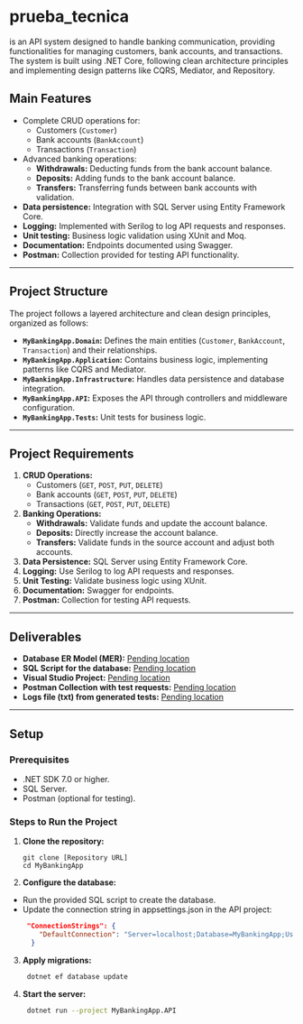 # prueba_tecnica

is an API system designed to handle banking communication, providing functionalities for managing customers, bank accounts, and transactions. The system is built using .NET Core, following clean architecture principles and implementing design patterns like CQRS, Mediator, and Repository.

## **Main Features**
- Complete CRUD operations for:
  - Customers (`Customer`)
  - Bank accounts (`BankAccount`)
  - Transactions (`Transaction`)
- Advanced banking operations:
  - **Withdrawals:** Deducting funds from the bank account balance.
  - **Deposits:** Adding funds to the bank account balance.
  - **Transfers:** Transferring funds between bank accounts with validation.
- **Data persistence:** Integration with SQL Server using Entity Framework Core.
- **Logging:** Implemented with Serilog to log API requests and responses.
- **Unit testing:** Business logic validation using XUnit and Moq.
- **Documentation:** Endpoints documented using Swagger.
- **Postman:** Collection provided for testing API functionality.

---

## **Project Structure**
The project follows a layered architecture and clean design principles, organized as follows:

- **`MyBankingApp.Domain`:** Defines the main entities (`Customer`, `BankAccount`, `Transaction`) and their relationships.
- **`MyBankingApp.Application`:** Contains business logic, implementing patterns like CQRS and Mediator.
- **`MyBankingApp.Infrastructure`:** Handles data persistence and database integration.
- **`MyBankingApp.API`:** Exposes the API through controllers and middleware configuration.
- **`MyBankingApp.Tests`:** Unit tests for business logic.

---

## **Project Requirements**
1. **CRUD Operations:**
   - Customers (`GET`, `POST`, `PUT`, `DELETE`)
   - Bank accounts (`GET`, `POST`, `PUT`, `DELETE`)
   - Transactions (`GET`, `POST`, `PUT`, `DELETE`)
2. **Banking Operations:**
   - **Withdrawals:** Validate funds and update the account balance.
   - **Deposits:** Directly increase the account balance.
   - **Transfers:** Validate funds in the source account and adjust both accounts.
3. **Data Persistence:** SQL Server using Entity Framework Core.
4. **Logging:** Use Serilog to log API requests and responses.
5. **Unit Testing:** Validate business logic using XUnit.
6. **Documentation:** Swagger for endpoints.
7. **Postman:** Collection for testing API requests.

---

## **Deliverables**
- **Database ER Model (MER):** [Pending location](#)
- **SQL Script for the database:** [Pending location](#)
- **Visual Studio Project:** [Pending location](#)
- **Postman Collection with test requests:** [Pending location](#)
- **Logs file (txt) from generated tests:** [Pending location](#)

---

## **Setup**
### **Prerequisites**
- .NET SDK 7.0 or higher.
- SQL Server.
- Postman (optional for testing).

### **Steps to Run the Project**
1. **Clone the repository:**
   ```
   git clone [Repository URL]
   cd MyBankingApp
   ```
2. **Configure the database:**
- Run the provided SQL script to create the database.
- Update the connection string in appsettings.json in the API project:
  ```json
   "ConnectionStrings": {
      "DefaultConnection": "Server=localhost;Database=MyBankingApp;User Id=your_user;Password=your_password;"
    }
   ```
3. **Apply migrations:**
    ```bash
     dotnet ef database update
     ```
4. **Start the server:**
    ```bash
     dotnet run --project MyBankingApp.API
     ```
